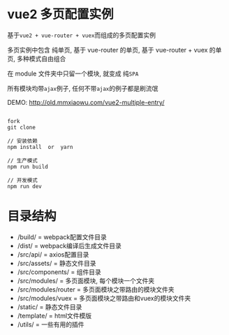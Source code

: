 # vue2 多页配置实例

基于`vue2 + vue-router + vuex`而组成的多页配置实例

多页实例中包含 纯单页, 基于 vue-router 的单页, 基于 vue-router + vuex 的单页, 多种模式自由组合

在 module 文件夹中只留一个模块, 就变成 纯`SPA`

所有模块均带`ajax`例子, 任何不带`ajax`的例子都是刷流氓

DEMO: http://old.mmxiaowu.com/vue2-multiple-entry/

```

fork
git clone

// 安装依赖
npm install  or  yarn

// 生产模式
npm run build

// 开发模式
npm run dev
```

# 目录结构
- /build/          = webpack配置文件目录
- /dist/           = webpack编译后生成文件目录
- /src/api/        = axios配置目录
- /src/assets/     = 静态文件目录
- /src/components/ = 组件目录
- /src/modules/    = 多页面模块, 每个模块一个文件夹
- /src/modules/router    = 多页面模块之带路由的模块文件夹
- /src/modules/vuex    = 多页面模块之带路由和vuex的模块文件夹
- /static/         = 静态文件目录
- /template/       = html文件模版
- /utils/          = 一些有用的插件
